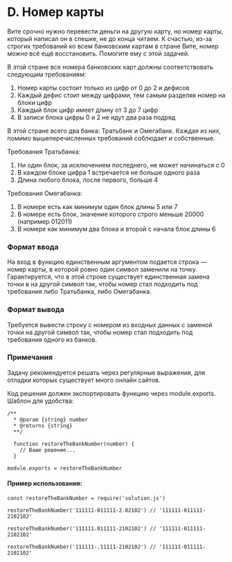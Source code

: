 # D. Номер карты

Вите срочно нужно перевести деньги на другую карту, но номер карты, который написал он в спешке, не до конца читаем. К счастью, из-за строгих требований ко всем банковским картам в стране Вите, номер можно всё ещё восстановить. Помогите ему с этой задачей.

В этой стране все номера банковских карт должны соответствовать следующим требованиям:

1. Номер карты состоит только из цифр от 0 до 2 и дефисов
2. Каждый дефис стоит между цифрами, тем самым разделяя номер на блоки цифр
3. Каждый блок цифр имеет длину от 3 до 7 цифр
4. В записи блока цифры 0 и 2 не идут два раза подряд

В этой стране всего два банка: Тратьбанк и Омегабанк. Каждая из них, помимо вышеперечисленных требований соблюдает и собственные.

Требования Тратьбанка:

1. Ни один блок, за исключением последнего, не может начинаться с 0
2. В каждом блоке цифра 1 встречается не больше одного раза
3. Длина любого блока, после первого, больше 4

Требования Омегабанка:

1. В номере есть как минимум один блок длины 5 или 7
2. В номере есть блок, значение которого строго меньше 20000 (например 012011)
3. В номере как минимум два блока и второй с начала блок длины 6

### Формат ввода

На вход в функцию единственным аргументом подается строка — номер карты, в которой ровно один символ заменили на точку. Гарантируется, что в этой строке существует единственная замена точки в на другой символ так, чтобы номер стал подходить под требования либо Тратьбанка, либо Омегабанка.

### Формат вывода

Требуется вывести строку с номером из входных данных с заменой точки на другой символ так, чтобы номер стал подходить под требования одного из банков.

### Примечания

Задачу рекомендуется решать через регулярные выражения, для отладки которых существует много онлайн сайтов.

Код решения должен экспортировать функцию через module.exports. Шаблон для удобства:

```
/**
  * @param {string} number
  * @returns {string}
  **/

  function restoreTheBankNumber(number) {
    // Ваше решение...
  }

module.exports = restoreTheBankNumber
```

#### Пример использования:

```
const restoreTheBankNumber = require('solution.js')

restoreTheBankNumber('111111-011111-2.02102') // '111111-011111-2102102'

restoreTheBankNumber('111111.011111-2102102') // '111111-011111-2102102'

restoreTheBankNumber('111111-.11111-2102102') // '111111-011111-2102102'
```

